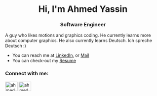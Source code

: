 <h1 align="center">Hi, I'm Ahmed Yassin</h1>
<h3 align="center">Software Engineer</h3>

A guy who likes motions and graphics coding. He currently learns more about computer graphics. He also currently learns Deutsch.
Ich spreche Deutsch :)


- You can reach me at [LinkedIn](https://www.linkedin.com/in/ahmedoyassin-/), or [Mail](ahmedoyassin02@gmail.com)
- You can check-out my  [Resume](https://drive.google.com/drive/u/3/folders/1BWvZqlvsNnRJ4vkFLaFnPTO583ITNspZ)


<h3 align="left">Connect with me:</h3>
<p align="left">
<a href="https://www.linkedin.com/in/ahmedoyassin-/" target="blank"><img align="center" src="https://raw.githubusercontent.com/rahuldkjain/github-profile-readme-generator/master/src/images/icons/Social/linked-in-alt.svg" alt="ahmedoyassin-" height="30" width="40" /></a>
<a href="https://www.hackerrank.com/profile/ahmedoyassin02" target="blank"><img align="center" src="https://raw.githubusercontent.com/rahuldkjain/github-profile-readme-generator/master/src/images/icons/Social/hackerrank.svg" alt="ahmedoyassin02" height="30" width="40" /></a>
</p>

